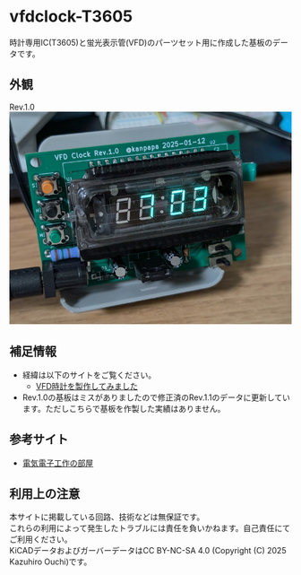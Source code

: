 # vfdclock-T3605

時計専用IC(T3605)と蛍光表示管(VFD)のパーツセット用に作成した基板のデータです。

## 外観

Rev.1.0
![rev10](/docs/images/digit-vfd-clock07.jpg) 

## 補足情報

- 経緯は以下のサイトをご覧ください。
    - [VFD時計を製作してみました](https://kanpapa.com/today/2025/01/digit-vfd-clock.html)
- Rev.1.0の基板はミスがありましたので修正済のRev.1.1のデータに更新しています。ただしこちらで基板を作製した実績はありません。

## 参考サイト

- [電気電子工作の部屋](https://cba.sakura.ne.jp/index.htm)

## 利用上の注意

本サイトに掲載している回路、技術などは無保証です。  
これらの利用によって発生したトラブルには責任を負いかねます。自己責任にてご利用ください。  
KiCADデータおよびガーバーデータはCC BY-NC-SA 4.0 (Copyright (C) 2025 Kazuhiro Ouchi)です。 
